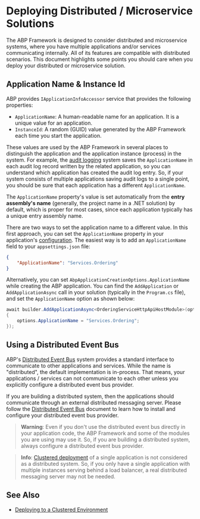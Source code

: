 # Deploying Distributed / Microservice Solutions

The ABP Framework is designed to consider distributed and microservice systems, where you have multiple applications and/or services communicating internally. All of its features are compatible with distributed scenarios. This document highlights some points you should care when you deploy your distributed or microservice solution.

## Application Name & Instance Id

ABP provides `IApplicationInfoAccessor` service that provides the following properties:

* `ApplicationName`: A human-readable name for an application. It is a unique value for an application.
* `InstanceId`: A random (GUID) value generated by the ABP Framework each time you start the application.

These values are used by the ABP Framework in several places to distinguish the application and the application instance (process) in the system. For example, the [audit logging](../Audit-Logging.md) system saves the `ApplicationName` in each audit log record written by the related application, so you can understand which application has created the audit log entry. So, if your system consists of multiple applications saving audit logs to a single point, you should be sure that each application has a different `ApplicationName`.

The `ApplicationName` property's value is set automatically from the **entry assembly's name** (generally, the project name in a .NET solution) by default, which is proper for most cases, since each application typically has a unique entry assembly name.

There are two ways to set the application name to a different value. In this first approach, you can set the `ApplicationName` property in your application's [configuration](../Configuration.md). The easiest way is to add an `ApplicationName` field to your `appsettings.json` file:

````json
{
    "ApplicationName": "Services.Ordering"
}
````

Alternatively, you can set `AbpApplicationCreationOptions.ApplicationName` while creating the ABP application. You can find the `AddApplication` or `AddApplicationAsync` call in your solution (typically in the `Program.cs` file), and set the `ApplicationName` option as shown below:

````csharp
await builder.AddApplicationAsync<OrderingServiceHttpApiHostModule>(options =>
{
    options.ApplicationName = "Services.Ordering";
});
````

## Using a Distributed Event Bus

ABP's [Distributed Event Bus](../Distributed-Event-Bus.md) system provides a standard interface to communicate to other applications and services. While the name is "distributed", the default implementation is in-process. That means, your applications / services can not communicate to each other unless you explicitly configure a distributed event bus provider.

If you are building a distributed system, then the applications should communicate through an external distributed messaging server. Please follow the [Distributed Event Bus](../Distributed-Event-Bus.md) document to learn how to install and configure your distributed event bus provider.

> **Warning**: Even if you don't use the distributed event bus directly in your application code, the ABP Framework and some of the modules you are using may use it. So, if you are building a distributed system, always configure a distributed event bus provider.

> **Info**: [Clustered deployment](Clustered-Environment.md) of a single application is not considered as a distributed system. So, if you only have a single application with multiple instances serving behind a load balancer, a real distributed messaging server may not be needed.

## See Also

* [Deploying to a Clustered Environment](Clustered-Environment.md)
